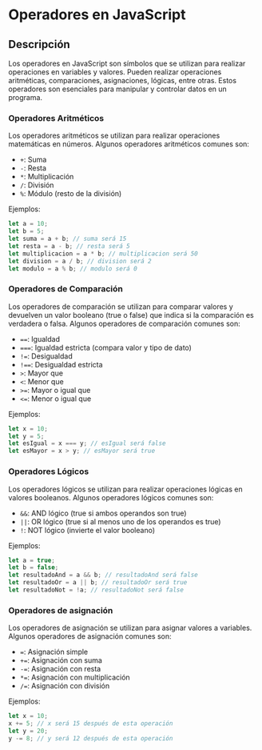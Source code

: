 # Operadores en JavaScript

## Descripción

Los operadores en JavaScript son símbolos que se utilizan para realizar operaciones en variables y valores. Pueden realizar operaciones aritméticas, comparaciones, asignaciones, lógicas, entre otras. Estos operadores son esenciales para manipular y controlar datos en un programa.

### Operadores Aritméticos

Los operadores aritméticos se utilizan para realizar operaciones matemáticas en números. Algunos operadores aritméticos comunes son:

- `+`: Suma
- `-`: Resta
- `*`: Multiplicación
- `/`: División
- `%`: Módulo (resto de la división)

Ejemplos:

```javascript
let a = 10;
let b = 5;
let suma = a + b; // suma será 15
let resta = a - b; // resta será 5
let multiplicacion = a * b; // multiplicacion será 50
let division = a / b; // division será 2
let modulo = a % b; // modulo será 0
```

### Operadores de Comparación

Los operadores de comparación se utilizan para comparar valores y devuelven un valor booleano (true o false) que indica si la comparación es verdadera o falsa. Algunos operadores de comparación comunes son:

- `==`: Igualdad
- `===`: Igualdad estricta (compara valor y tipo de dato)
- `!=`: Desigualdad
- `!==`: Desigualdad estricta
- `>`: Mayor que
- `<`: Menor que
- `>=`: Mayor o igual que
- `<=`: Menor o igual que

Ejemplos:

```javascript
let x = 10;
let y = 5;
let esIgual = x === y; // esIgual será false
let esMayor = x > y; // esMayor será true
```

### Operadores Lógicos

Los operadores lógicos se utilizan para realizar operaciones lógicas en valores booleanos. Algunos operadores lógicos comunes son:

- `&&`: AND lógico (true si ambos operandos son true)
- `||`: OR lógico (true si al menos uno de los operandos es true)
- `!`: NOT lógico (invierte el valor booleano)

Ejemplos:

```javascript
let a = true;
let b = false;
let resultadoAnd = a && b; // resultadoAnd será false
let resultadoOr = a || b; // resultadoOr será true
let resultadoNot = !a; // resultadoNot será false
```

### Operadores de asignación

Los operadores de asignación se utilizan para asignar valores a variables. Algunos operadores de asignación comunes son:

- `=`: Asignación simple
- `+=`: Asignación con suma
- `-=`: Asignación con resta
- `*=`: Asignación con multiplicación
- `/=`: Asignación con división

Ejemplos:

```javascript
let x = 10;
x += 5; // x será 15 después de esta operación
let y = 20;
y -= 8; // y será 12 después de esta operación
```